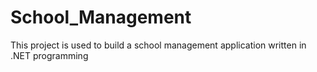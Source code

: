 # School_Management
This project is used to build a school management application written in .NET programming
